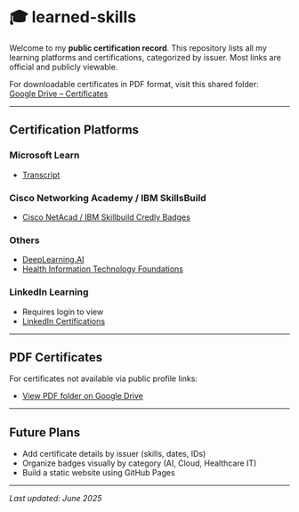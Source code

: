 # 🎓 learned-skills

Welcome to my **public certification record**. This repository lists all my learning platforms and certifications, categorized by issuer. Most links are official and publicly viewable.

For downloadable certificates in PDF format, visit this shared folder:  
[Google Drive – Certificates](https://drive.google.com/drive/folders/15GUlM1eaCsda57-YHq79gneJDzUdxghD?usp=sharing)

---

## Certification Platforms

### Microsoft Learn
- [Transcript](https://learn.microsoft.com/en-us/users/rathwijitrkamjorn-2495/transcript/7639u1z0382m0z7)

### Cisco Networking Academy / IBM SkillsBuild
- [Cisco NetAcad / IBM Skillbuild Credly Badges](https://www.credly.com/users/rathwjj)

### Others
- [DeepLearning.AI](https://learn.deeplearning.ai/)
- [Health Information Technology Foundations](https://oli.cmu.edu/courses/health-information-technology-foundations-open-free/)

### LinkedIn Learning
- Requires login to view
- [LinkedIn Certifications](https://www.linkedin.com/in/rathwjj/details/certifications/)

---

## PDF Certificates
For certificates not available via public profile links:
- [View PDF folder on Google Drive](https://drive.google.com/drive/folders/15GUlM1eaCsda57-YHq79gneJDzUdxghD?usp=sharing)

---

## Future Plans
- Add certificate details by issuer (skills, dates, IDs)
- Organize badges visually by category (AI, Cloud, Healthcare IT)
- Build a static website using GitHub Pages

---

_Last updated: June 2025_
